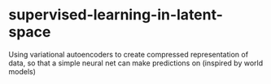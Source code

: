 # supervised-learning-in-latent-space
Using variational autoencoders to create compressed representation of data, so that a simple neural net can make predictions on (inspired by world models)

